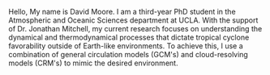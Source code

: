 Hello, My name is David Moore. I am a third-year PhD student in the Atmospheric and Oceanic Sciences department at UCLA. With the support of Dr. Jonathan Mitchell, my current research focuses on understanding the dynamical and thermodynamical processes that dictate tropical cyclone favorability outside of Earth-like environments. To achieve this, I use a combination of general circulation models (GCM's) and cloud-resolving models (CRM's) to mimic the desired environment.
